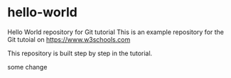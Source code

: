 # hello-world
Hello World repository for Git tutorial
This is an example repository for the Git tutoial on https://www.w3schools.com

This repository is built step by step in the tutorial.


some change
